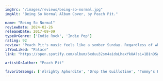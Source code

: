 ```yaml
---
imgSrc: "/images/reviews/being-so-normal.jpg"
imgAlt: "Being So Normal Album Cover, by Peach Pit."

name: "Being So Normal"
reviewDate: 2024-02-26
releaseDate: 2017-09-09
typeOrGenre: ['Indie Rock', 'Indie Pop']
rating: 92
review: "Peach Pit's music feels like a somber Sunday. Regardless of whether its because of or in spite of that, Being So Normal stands as one of my favorite albums by any band to date. Alrighty Aphordite was the first to hook me, with a goosebump-inducing guitar riff during the first chorus. However, once I picked the album up, I found the slower, somber songs to be the most impactful. Can't recommend Peach Pit enough."
ifYouLiked: "Palace"
link: "https://open.spotify.com/album/6xduu32sm4aidoLhaxYkUA?si=1B1nDSgASxOrS5aJ4ORvmw"

artistOrAuthor: "Peach Pit"

favoriteSongs: ['Alrighty Aphordite', 'Drop the Guillotine', "Tommy's Party", "Hot Knifer"]
---
```

